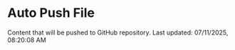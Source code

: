 # Auto Push File

Content that will be pushed to GitHub repository.
Last updated: 07/11/2025, 08:20:08 AM